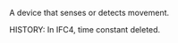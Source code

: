 A device that senses or detects movement.

<!-- end of short definition -->
 HISTORY: In IFC4, time constant deleted.
